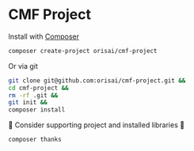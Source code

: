 # CMF Project

Install with [Composer](https://getcomposer.org)

```sh
composer create-project orisai/cmf-project
```

Or via git

```sh
git clone git@github.com:orisai/cmf-project.git &&
cd cmf-project &&
rm -rf .git &&
git init &&
composer install
```

🖤 Consider supporting project and installed libraries 🖤

```sh
composer thanks
```
